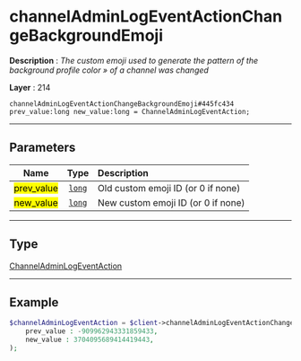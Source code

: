 # channelAdminLogEventActionChangeBackgroundEmoji

**Description** : *The custom emoji used to generate the pattern of the background profile color &raquo; of a channel was changed*

**Layer** : 214

```tl
channelAdminLogEventActionChangeBackgroundEmoji#445fc434 prev_value:long new_value:long = ChannelAdminLogEventAction;
```

---

## Parameters

| Name | Type | Description |
| :---: | :---: | :--- |
| <mark>prev_value</mark> | [`long`](type/long) | Old custom emoji ID (or 0 if none) |
| <mark>new_value</mark> | [`long`](type/long) | New custom emoji ID (or 0 if none) |

---

## Type

[ChannelAdminLogEventAction](type/ChannelAdminLogEventAction)

---

## Example

```php
$channelAdminLogEventAction = $client->channelAdminLogEventActionChangeBackgroundEmoji(
	prev_value : -909962943331859433,
	new_value : 3704095689414419443,
);
```